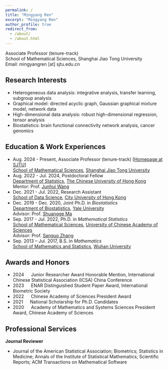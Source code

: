 ```yaml
---
permalink: /
title: "Mingyang Ren"
excerpt: "Mingyang Ren"
author_profile: true
redirect_from: 
  - /about/
  - /about.html
---
```


Associate Professor (tenure-track)   
School of Mathematical Sciences, Shanghai Jiao Tong University  
Email: mingyangren [at] sjtu.edu.cn     


## Research Interests
- Heterogeneous data analysis: integrative analysis, transfer learning, subgroup analysis
- Graphical model: directed acyclic graph, Gaussian graphical mixture model, network data
- High-dimensional data analysis: robust high-dimensional regression, tensor analysis
- Biostatistics: brain functional connectivity network analysis, cancer genomics


## Education & Work Experiences
- Aug. 2024 - Present, Associate Professor (tenure-track) [[Homepage at SJTU](https://www.math.sjtu.edu.cn/Default/teachershow/tags/MDAwMDAwMDAwMLGIipaGpKF2)]    
[School of Mathematical Sciences](https://www.math.sjtu.edu.cn/Default/index), [Shanghai Jiao Tong University](https://www.sjtu.edu.cn/) 
- Aug. 2022 - Jul. 2024, Postdoctoral Fellow   
[Department of Statistics](https://www.sta.cuhk.edu.hk/), [The Chinese University of Hong Kong](https://www.cuhk.edu.hk/)  
Mentor: Prof. [Junhui Wang](https://www.sta.cuhk.edu.hk/peoples/jwang/)
- Dec. 2021 - Jul. 2022,  Research Assistant  
[School of Data Science](https://www.sdsc.cityu.edu.hk/), [City University of Hong Kong](https://www.cityu.edu.hk/) 
- Dec. 2019 - Dec. 2020,  Joint Ph.D. in *Biostatistics*  
[Department of Biostatistics](https://ysph.yale.edu/public-health-research-and-practice/department-research/biostatistics/), [Yale University](https://www.yale.edu/)   
Advisor: Prof. [Shuangge Ma](https://publichealth.yale.edu/profile/shuangge_ma/)
- Sep. 2017 - Jul. 2022,  Ph.D. in *Mathematical Statistics*  
[School of Mathematical Sciences](https://math.ucas.ac.cn/index.php/zh-CN/), [University of Chinese Academy of Sciences](https://www.ucas.ac.cn/)  
Advisor: Prof. [Sanguo Zhang](http://people.ucas.ac.cn/~sgzhang)
- Sep. 2013 – Jul. 2017,  B.S. in *Mathematics*  
[School of Mathematics and Statistics](http://maths.whu.edu.cn/), [Wuhan University](https://www.whu.edu.cn/)



## Awards and Honors
- 2024 &emsp; Junior Researcher Award Honorable Mention, International Chinese Statistical Association (ICSA) China Conference
- 2023 &emsp; ENAR Distinguished Student Paper Award, International Biometric Society
- 2022 &emsp; Chinese Academy of Sciences President Award
- 2021 &emsp; National Scholarship for Ph.D. Candidates
- 2020 &emsp; Academy of Mathematics and Systems Sciences President Award, Chinese Academy of Sciences

## Professional Services
**Journal Reviewer**
- Journal of the American Statistical Association; Biometrics; Statistics in Medicine; Annals of the Institute of Statistical Mathematics; Scientific Reports; ACM Transactions on Mathematical Software

